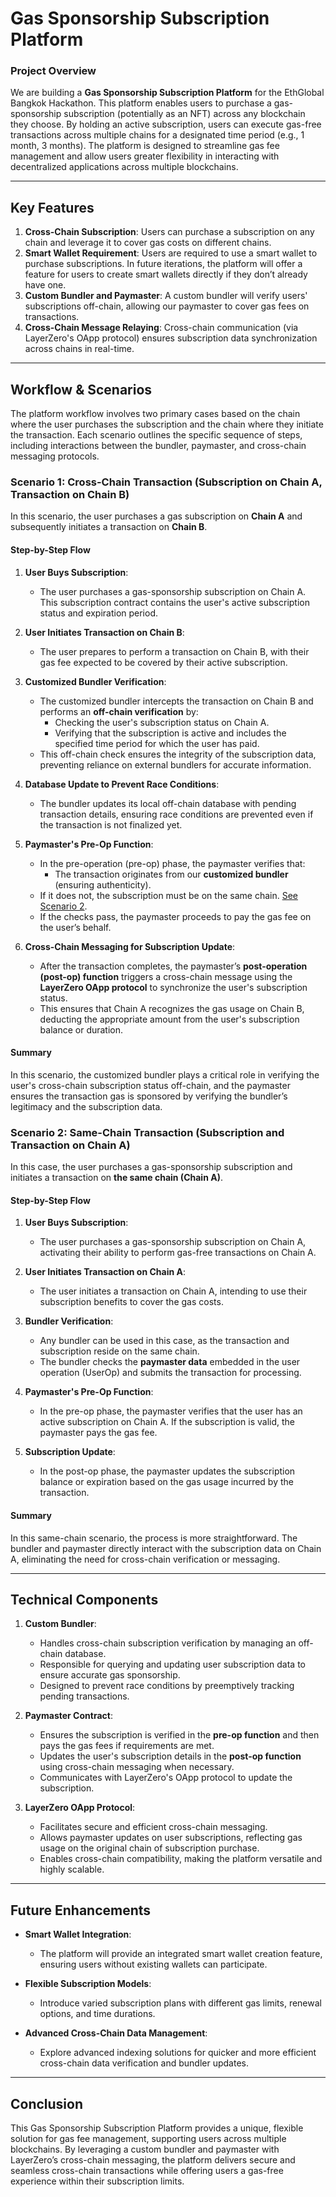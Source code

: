 # Gas Sponsorship Subscription Platform

### Project Overview
We are building a **Gas Sponsorship Subscription Platform** for the EthGlobal Bangkok Hackathon. This platform enables users to purchase a gas-sponsorship subscription (potentially as an NFT) across any blockchain they choose. By holding an active subscription, users can execute gas-free transactions across multiple chains for a designated time period (e.g., 1 month, 3 months). The platform is designed to streamline gas fee management and allow users greater flexibility in interacting with decentralized applications across multiple blockchains.

---

## Key Features
1. **Cross-Chain Subscription**: Users can purchase a subscription on any chain and leverage it to cover gas costs on different chains.
2. **Smart Wallet Requirement**: Users are required to use a smart wallet to purchase subscriptions. In future iterations, the platform will offer a feature for users to create smart wallets directly if they don’t already have one.
3. **Custom Bundler and Paymaster**: A custom bundler will verify users' subscriptions off-chain, allowing our paymaster to cover gas fees on transactions.
4. **Cross-Chain Message Relaying**: Cross-chain communication (via LayerZero's OApp protocol) ensures subscription data synchronization across chains in real-time.

---

## Workflow & Scenarios

The platform workflow involves two primary cases based on the chain where the user purchases the subscription and the chain where they initiate the transaction. Each scenario outlines the specific sequence of steps, including interactions between the bundler, paymaster, and cross-chain messaging protocols.

### Scenario 1: Cross-Chain Transaction (Subscription on Chain A, Transaction on Chain B)
In this scenario, the user purchases a gas subscription on **Chain A** and subsequently initiates a transaction on **Chain B**.

#### Step-by-Step Flow

1. **User Buys Subscription**:
   - The user purchases a gas-sponsorship subscription on Chain A. This subscription contract contains the user's active subscription status and expiration period.

2. **User Initiates Transaction on Chain B**:
   - The user prepares to perform a transaction on Chain B, with their gas fee expected to be covered by their active subscription.

3. **Customized Bundler Verification**:
   - The customized bundler intercepts the transaction on Chain B and performs an **off-chain verification** by:
     - Checking the user's subscription status on Chain A.
     - Verifying that the subscription is active and includes the specified time period for which the user has paid.
   - This off-chain check ensures the integrity of the subscription data, preventing reliance on external bundlers for accurate information.

4. **Database Update to Prevent Race Conditions**:
   - The bundler updates its local off-chain database with pending transaction details, ensuring race conditions are prevented even if the transaction is not finalized yet.

5. **Paymaster's Pre-Op Function**:
   - In the pre-operation (pre-op) phase, the paymaster verifies that:
     - The transaction originates from our **customized bundler** (ensuring authenticity).
   - If it does not, the subscription must be on the same chain. [See Scenario 2](#scenario-2-same-chain-transaction-subscription-and-transaction-on-chain-a).
   - If the checks pass, the paymaster proceeds to pay the gas fee on the user’s behalf.

6. **Cross-Chain Messaging for Subscription Update**:
   - After the transaction completes, the paymaster’s **post-operation (post-op) function** triggers a cross-chain message using the **LayerZero OApp protocol** to synchronize the user's subscription status.
   - This ensures that Chain A recognizes the gas usage on Chain B, deducting the appropriate amount from the user's subscription balance or duration.

#### Summary
In this scenario, the customized bundler plays a critical role in verifying the user's cross-chain subscription status off-chain, and the paymaster ensures the transaction gas is sponsored by verifying the bundler’s legitimacy and the subscription data.

### Scenario 2: Same-Chain Transaction (Subscription and Transaction on Chain A)
In this case, the user purchases a gas-sponsorship subscription and initiates a transaction on **the same chain (Chain A)**.

#### Step-by-Step Flow

1. **User Buys Subscription**:
   - The user purchases a gas-sponsorship subscription on Chain A, activating their ability to perform gas-free transactions on Chain A.

2. **User Initiates Transaction on Chain A**:
   - The user initiates a transaction on Chain A, intending to use their subscription benefits to cover the gas costs.

3. **Bundler Verification**:
   - Any bundler can be used in this case, as the transaction and subscription reside on the same chain.
   - The bundler checks the **paymaster data** embedded in the user operation (UserOp) and submits the transaction for processing.

4. **Paymaster's Pre-Op Function**:
   - In the pre-op phase, the paymaster verifies that the user has an active subscription on Chain A. If the subscription is valid, the paymaster pays the gas fee.

5. **Subscription Update**:
   - In the post-op phase, the paymaster updates the subscription balance or expiration based on the gas usage incurred by the transaction.

#### Summary
In this same-chain scenario, the process is more straightforward. The bundler and paymaster directly interact with the subscription data on Chain A, eliminating the need for cross-chain verification or messaging.

---

## Technical Components

1. **Custom Bundler**:
   - Handles cross-chain subscription verification by managing an off-chain database.
   - Responsible for querying and updating user subscription data to ensure accurate gas sponsorship.
   - Designed to prevent race conditions by preemptively tracking pending transactions.

2. **Paymaster Contract**:
   - Ensures the subscription is verified in the **pre-op function** and then pays the gas fees if requirements are met.
   - Updates the user's subscription details in the **post-op function** using cross-chain messaging when necessary.
   - Communicates with LayerZero's OApp protocol to update the subscription.

3. **LayerZero OApp Protocol**:
   - Facilitates secure and efficient cross-chain messaging.
   - Allows paymaster updates on user subscriptions, reflecting gas usage on the original chain of subscription purchase.
   - Enables cross-chain compatibility, making the platform versatile and highly scalable.

---

## Future Enhancements

- **Smart Wallet Integration**:
  - The platform will provide an integrated smart wallet creation feature, ensuring users without existing wallets can participate.
  
- **Flexible Subscription Models**:
  - Introduce varied subscription plans with different gas limits, renewal options, and time durations.
  
- **Advanced Cross-Chain Data Management**:
  - Explore advanced indexing solutions for quicker and more efficient cross-chain data verification and bundler updates.

---

## Conclusion
This Gas Sponsorship Subscription Platform provides a unique, flexible solution for gas fee management, supporting users across multiple blockchains. By leveraging a custom bundler and paymaster with LayerZero’s cross-chain messaging, the platform delivers secure and seamless cross-chain transactions while offering users a gas-free experience within their subscription limits.